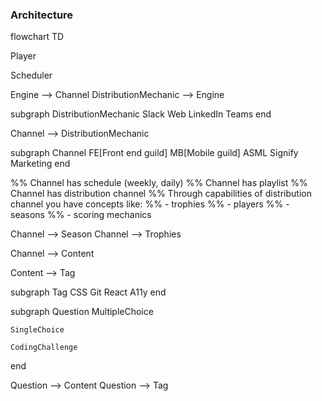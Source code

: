 ### Architecture

flowchart TD

Player

Scheduler

Engine --> Channel
DistributionMechanic --> Engine

subgraph DistributionMechanic
Slack
Web
LinkedIn
Teams
end

Channel --> DistributionMechanic

subgraph Channel
FE[Front end guild]
MB[Mobile guild]
ASML
Signify
Marketing
end

%% Channel has schedule (weekly, daily)
%% Channel has playlist
%% Channel has distribution channel
%% Through capabilities of distribution channel you have concepts like:
%% - trophies
%% - players
%% - seasons
%% - scoring mechanics

Channel --> Season
Channel --> Trophies

Channel --> Content

Content --> Tag

subgraph Tag
CSS
Git
React
A11y
end

subgraph Question
MultipleChoice

    SingleChoice

    CodingChallenge

end

Question --> Content
Question --> Tag

